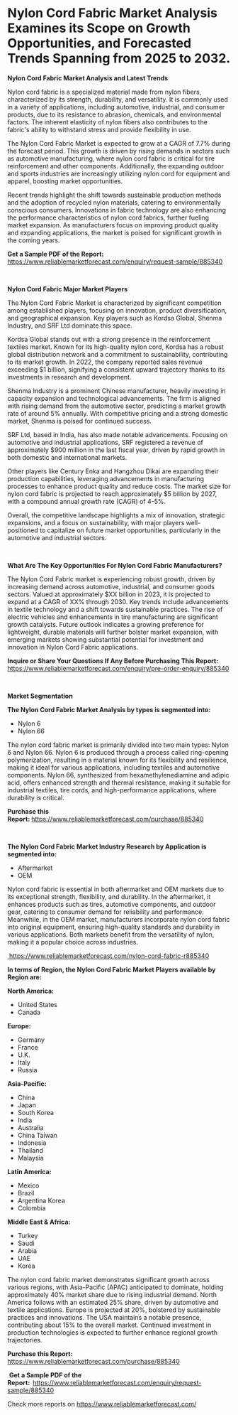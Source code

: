 <p><h1>Nylon Cord Fabric Market Analysis Examines its Scope on Growth Opportunities, and Forecasted Trends Spanning from 2025 to 2032.</h1></p><p><strong>Nylon Cord Fabric Market Analysis and Latest Trends</strong></p>
<p><p>Nylon cord fabric is a specialized material made from nylon fibers, characterized by its strength, durability, and versatility. It is commonly used in a variety of applications, including automotive, industrial, and consumer products, due to its resistance to abrasion, chemicals, and environmental factors. The inherent elasticity of nylon fibers also contributes to the fabric's ability to withstand stress and provide flexibility in use.</p><p>The Nylon Cord Fabric Market is expected to grow at a CAGR of 7.7% during the forecast period. This growth is driven by rising demands in sectors such as automotive manufacturing, where nylon cord fabric is critical for tire reinforcement and other components. Additionally, the expanding outdoor and sports industries are increasingly utilizing nylon cord for equipment and apparel, boosting market opportunities.</p><p>Recent trends highlight the shift towards sustainable production methods and the adoption of recycled nylon materials, catering to environmentally conscious consumers. Innovations in fabric technology are also enhancing the performance characteristics of nylon cord fabrics, further fueling market expansion. As manufacturers focus on improving product quality and expanding applications, the market is poised for significant growth in the coming years.</p></p>
<p><strong>Get a Sample PDF of the Report:&nbsp;</strong> <a href="https://www.reliablemarketforecast.com/enquiry/request-sample/885340?utm_campaign=2947&utm_medium=2&utm_source=Github&utm_content=ia&utm_term=02042025&utm_id=nylon-cord-fabric">https://www.reliablemarketforecast.com/enquiry/request-sample/885340</a></p>
<p>&nbsp;</p>
<p><strong>Nylon Cord Fabric Major Market Players</strong></p>
<p><p>The Nylon Cord Fabric Market is characterized by significant competition among established players, focusing on innovation, product diversification, and geographical expansion. Key players such as Kordsa Global, Shenma Industry, and SRF Ltd dominate this space.</p><p>Kordsa Global stands out with a strong presence in the reinforcement textiles market. Known for its high-quality nylon cord, Kordsa has a robust global distribution network and a commitment to sustainability, contributing to its market growth. In 2022, the company reported sales revenue exceeding $1 billion, signifying a consistent upward trajectory thanks to its investments in research and development.</p><p>Shenma Industry is a prominent Chinese manufacturer, heavily investing in capacity expansion and technological advancements. The firm is aligned with rising demand from the automotive sector, predicting a market growth rate of around 5% annually. With competitive pricing and a strong domestic market, Shenma is poised for continued success.</p><p>SRF Ltd, based in India, has also made notable advancements. Focusing on automotive and industrial applications, SRF registered a revenue of approximately $900 million in the last fiscal year, driven by rapid growth in both domestic and international markets.</p><p>Other players like Century Enka and Hangzhou Dikai are expanding their production capabilities, leveraging advancements in manufacturing processes to enhance product quality and reduce costs. The market size for nylon cord fabric is projected to reach approximately $5 billion by 2027, with a compound annual growth rate (CAGR) of 4-5%.</p><p>Overall, the competitive landscape highlights a mix of innovation, strategic expansions, and a focus on sustainability, with major players well-positioned to capitalize on future market opportunities, particularly in the automotive and industrial sectors.</p></p>
<p>&nbsp;</p>
<p><strong>What Are The Key Opportunities For Nylon Cord Fabric Manufacturers?</strong></p>
<p><p>The Nylon Cord Fabric market is experiencing robust growth, driven by increasing demand across automotive, industrial, and consumer goods sectors. Valued at approximately $XX billion in 2023, it is projected to expand at a CAGR of XX% through 2030. Key trends include advancements in textile technology and a shift towards sustainable practices. The rise of electric vehicles and enhancements in tire manufacturing are significant growth catalysts. Future outlook indicates a growing preference for lightweight, durable materials will further bolster market expansion, with emerging markets showing substantial potential for investment and innovation in Nylon Cord Fabric applications.</p></p>
<p><strong>Inquire or Share Your Questions If Any Before Purchasing This Report:</strong> <a href="https://www.reliablemarketforecast.com/enquiry/pre-order-enquiry/885340?utm_campaign=2947&utm_medium=2&utm_source=Github&utm_content=ia&utm_term=02042025&utm_id=nylon-cord-fabric">https://www.reliablemarketforecast.com/enquiry/pre-order-enquiry/885340</a></p>
<p>&nbsp;</p>
<p><strong>Market Segmentation</strong></p>
<p><strong>The Nylon Cord Fabric Market Analysis by types is segmented into:</strong></p>
<p><ul><li>Nylon 6</li><li>Nylon 66</li></ul></p>
<p><p>The nylon cord fabric market is primarily divided into two main types: Nylon 6 and Nylon 66. Nylon 6 is produced through a process called ring-opening polymerization, resulting in a material known for its flexibility and resilience, making it ideal for various applications, including textiles and automotive components. Nylon 66, synthesized from hexamethylenediamine and adipic acid, offers enhanced strength and thermal resistance, making it suitable for industrial textiles, tire cords, and high-performance applications, where durability is critical.</p></p>
<p><strong>Purchase this Report:&nbsp;</strong><a href="https://www.reliablemarketforecast.com/purchase/885340?utm_campaign=2947&utm_medium=2&utm_source=Github&utm_content=ia&utm_term=02042025&utm_id=nylon-cord-fabric">https://www.reliablemarketforecast.com/purchase/885340</a></p>
<p>&nbsp;</p>
<p><strong>The Nylon Cord Fabric Market Industry Research by Application is segmented into:</strong></p>
<p><ul><li>Aftermarket</li><li>OEM</li></ul></p>
<p><p>Nylon cord fabric is essential in both aftermarket and OEM markets due to its exceptional strength, flexibility, and durability. In the aftermarket, it enhances products such as tires, automotive components, and outdoor gear, catering to consumer demand for reliability and performance. Meanwhile, in the OEM market, manufacturers incorporate nylon cord fabric into original equipment, ensuring high-quality standards and durability in various applications. Both markets benefit from the versatility of nylon, making it a popular choice across industries.</p></p>
<p><a href="https://www.reliablemarketforecast.com/nylon-cord-fabric-r885340?utm_campaign=2947&utm_medium=2&utm_source=Github&utm_content=ia&utm_term=02042025&utm_id=nylon-cord-fabric">&nbsp;https://www.reliablemarketforecast.com/nylon-cord-fabric-r885340</a></p>
<p><strong>In terms of Region, the Nylon Cord Fabric Market Players available by Region are:</strong></p>
<p>
    <p> <strong> North America: </strong>
        <ul>
            <li>United States</li>
            <li>Canada</li>
        </ul>
        </p> 
    <p> <strong> Europe: </strong>
        <ul>
            <li>Germany</li>
            <li>France</li>
            <li>U.K.</li>
            <li>Italy</li>
            <li>Russia</li>
        </ul>
        </p> 
    <p> <strong> Asia-Pacific: </strong>
        <ul>
            <li>China</li>
            <li>Japan</li>
            <li>South Korea</li>
            <li>India</li>
            <li>Australia</li>
            <li>China Taiwan</li>
            <li>Indonesia</li>
            <li>Thailand</li>
            <li>Malaysia</li>
        </ul>
        </p> 
    <p> <strong> Latin America: </strong>
        <ul>
            <li>Mexico</li>
            <li>Brazil</li>
            <li>Argentina Korea</li>
            <li>Colombia</li>
        </ul>
        </p> 
    <p> <strong> Middle East & Africa: </strong>
        <ul>
            <li>Turkey</li>
            <li>Saudi</li>
            <li>Arabia</li>
            <li>UAE</li>
            <li>Korea</li>
        </ul>
    </p>
    </p>
<p><p>The nylon cord fabric market demonstrates significant growth across various regions, with Asia-Pacific (APAC) anticipated to dominate, holding approximately 40% market share due to rising industrial demand. North America follows with an estimated 25% share, driven by automotive and textile applications. Europe is projected at 20%, bolstered by sustainable practices and innovations. The USA maintains a notable presence, contributing about 15% to the overall market. Continued investment in production technologies is expected to further enhance regional growth trajectories.</p></p>
<p><strong>Purchase this Report: </strong><a href="https://www.reliablemarketforecast.com/purchase/885340?utm_campaign=2947&utm_medium=2&utm_source=Github&utm_content=ia&utm_term=02042025&utm_id=nylon-cord-fabric">https://www.reliablemarketforecast.com/purchase/885340</a></p>
<p>&nbsp;<strong>Get a Sample PDF of the Report:&nbsp;&nbsp;</strong><a href="https://www.reliablemarketforecast.com/enquiry/request-sample/885340?utm_campaign=2947&utm_medium=2&utm_source=Github&utm_content=ia&utm_term=02042025&utm_id=nylon-cord-fabric">https://www.reliablemarketforecast.com/enquiry/request-sample/885340</a></p>
<p><strong></strong></p>
<p>Check more reports on <a href="https://www.reliablemarketforecast.com/?utm_campaign=2947&utm_medium=2&utm_source=Github&utm_content=ia&utm_term=02042025&utm_id=nylon-cord-fabric">https://www.reliablemarketforecast.com/</a></p>